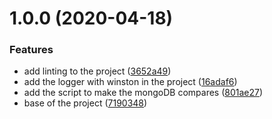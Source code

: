 # 1.0.0 (2020-04-18)

### Features

* add linting to the project ([3652a49](https://github.com/brunohafonso95/mongo-compare/commit/3652a4992ba3290e4fcba2434fc23bca62a6609b))
* add the logger with winston in the project ([16adaf6](https://github.com/brunohafonso95/mongo-compare/commit/16adaf65085bee5bd360876bae0cb05a14e274fb))
* add the script to make the mongoDB compares ([801ae27](https://github.com/brunohafonso95/mongo-compare/commit/801ae2712e774364150eedb44b6321497510b46b))
* base of the project ([7190348](https://github.com/brunohafonso95/mongo-compare/commit/7190348643498aee56fa9edebd39fb541ea12640))


